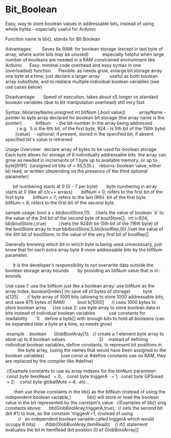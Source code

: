 # Bit_Boolean
Easy, way to store boolean values in addressable bits, instead of using whole bytes - especially useful for Arduino 

Function name is bb(), stands for Bit Boolean

Advantages:  
     Saves 8x RAM: for boolean storage (except in last byte of array, where some bits may be unused) 
          especially helpful when large number of booleans are needed in a RAM constrained environment like Arduino
     Easy: minimal code overhead and easy syntax in one (overloaded) function 
     Flexible: as needs grow, enlarge bit storage array one byte at a time; just declare a larger array  
     useful as both boolean array substitute, and to replace multiple individual boolean variables (see use cases below)

Disadvantage:
     Speed of execution, takes about x5 longer vs standard boolean variables (due to bit manipulation overhead) still very fast  

Syntax: bb(arrayName,unsigned int bitNum [,bool value])  
        arrayName - pointer to byte array declared for boolean bit storage (the array name is the pointer)   
        bitNum    - the bit-number in the array being addressed  
                 ( e.g.  5 is the 6th bit, of the first byte, 924 - is 5th bit of the 116th byte)
        [value]   - optional, if present, stored in the specified bit; if absent specified bit's value is retrieved       

Usage Overview: 
 declare array of bytes to be used for boolean storage. Each byte allows for storage of 8 individually addressable bits 
 the array can grow as needed in increments of 1 byte up to available memory, or up to byte[8191] 
 (unsigned int bits of < 65,535.) 
 
 returns: boolean value, either bit read, or written (depending on the presence of the third optional parameter)

      bit numbering starts at 0 (0 - 7 per byte) 
      byte numbering in array starts at 0 (like all c/c++ arrays) 
      bitNum = 0; refers to the first bit of the first byte 
      bitNum = 7; refers to the last (8th)  bit of the first byte   
      bitNum = 8; refers to the first bit of the second byte 

sample usage: 
bool a = bb(boolStore,11);    //sets the value of boolean 'a' to the value of the 3rd bit of the second byte of boolStore[];
 int i=924;
bb(boolStore,i,true)          //sets the 924th bit (5th bit of the 116th byte) of the boolStore array to true 
bb(boolStore,5,bb(boolRep,0)) //set the value of the 6th bit of boolStore, to the value of the very first bit of boolRep[]

Generally knowing which bit in which byte is being used unnecessary, just know that for each extra array byte 8 more addressable bits by the bitNum parameter.

      It is the developer's responsibility to not overwrite data outside the boolean storage array bounds 
      by providing an bitNum value that is in-bounds  

Use case 1: use the bitNum just like a boolean array: use bitNum as the array index, boolean[index] 
(to save x8 of bytes of storage) 
         byte a[125]       // byte array of 1000 bits (allowng to store 1000 addressable bits, and save 875 bytes of RAM)
         bool b[1000]      // uses 1000 bytes to store boolean array 
   
Use case 2: use byte array to store boolean data in bits instead of individual boolean variables 
          use constants for readability  
 
  1)    define a byte[] with enough bits to hold all booleans (can be expanded later a byte at a time, as needs grow)

 example :
 boolean      GlobBoolAray[1];   // create a 1 element byte array to store up to 8 boolean values
                       
  2)    instead of defining individual boolean variables, define constants, to represent bit positions in 
            the byte array, (using the names that would have been assigned to the boolean variables) 
            (use const or #define constants use no RAM, they are replaced by the compiler like #define)

 //Example constants to use as array indexes for the binNum parameter: 
 const byte itemRead   = 0;  
 const byte triggerA   = 1; 
 const byte GPSread    = 2;  
 const byte globalMute = 4; 
 etc...

       then use those constants in the bb() as the bitNum (instead of using the independent boolean variable,) 
            bb() will store or read the boolean value in the bit represented by the constant's value 
  
//Examples of bb() sing constants above:  
   bb(GlobBoolAray,triggerA,true);  // sets the second bit (bit #1) to true, as the constant 'triggerA'=1, (instead of using
                                    //   an independent boolean variable called triggerA which would occupy 8 bits) 
    
   if(bb(GlobBoolAray,itemRead))    // if() statement evaluates the bit in itemRead (bit position 0) of GlobBoolArray[]  
   
